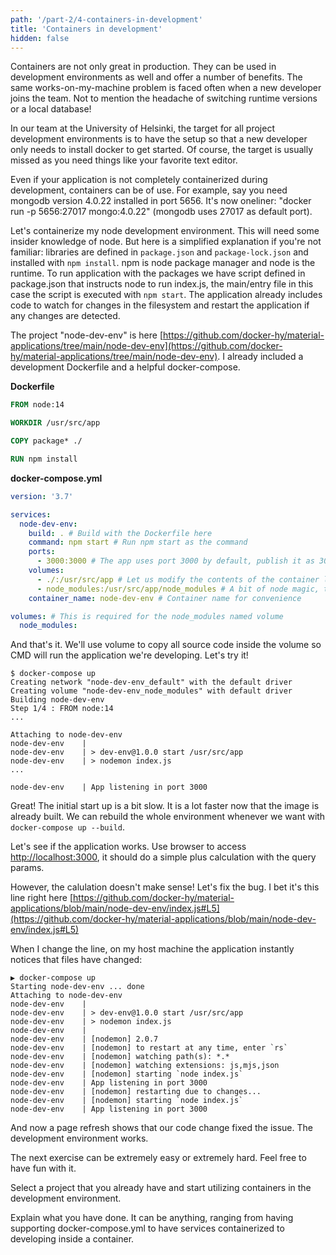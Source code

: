 ```yaml
---
path: '/part-2/4-containers-in-development'
title: 'Containers in development'
hidden: false
---
```


Containers are not only great in production. They can be used in development environments as well and offer a number of benefits. The same works-on-my-machine problem is faced often when a new developer joins the team. Not to mention the headache of switching runtime versions or a local database!

In our team at the University of Helsinki, the target for all project development environments is to have the setup so that a new developer only needs to install docker to get started. Of course, the target is usually missed as you need things like your favorite text editor.

Even if your application is not completely containerized during development, containers can be of use. For example, say you need mongodb version 4.0.22 installed in port 5656. It's now oneliner: "docker run -p 5656:27017 mongo:4.0.22" (mongodb uses 27017 as default port).

Let's containerize my node development environment. This will need some insider knowledge of node. But here is a simplified explanation if you're not familiar: libraries are defined in `package.json` and `package-lock.json` and installed with `npm install`. npm is node package manager and node is the runtime. To run application with the packages we have script defined in package.json that instructs node to run index.js, the main/entry file in this case the script is executed with `npm start`. The application already includes code to watch for changes in the filesystem and restart the application if any changes are detected.

The project "node-dev-env" is here [https://github.com/docker-hy/material-applications/tree/main/node-dev-env](https://github.com/docker-hy/material-applications/tree/main/node-dev-env). I already included a development Dockerfile and a helpful docker-compose.

**Dockerfile**
```Dockerfile
FROM node:14

WORKDIR /usr/src/app

COPY package* ./

RUN npm install
```

**docker-compose.yml**
```yaml
version: '3.7'

services:
  node-dev-env:
    build: . # Build with the Dockerfile here
    command: npm start # Run npm start as the command
    ports:
      - 3000:3000 # The app uses port 3000 by default, publish it as 3000
    volumes:
      - ./:/usr/src/app # Let us modify the contents of the container locally
      - node_modules:/usr/src/app/node_modules # A bit of node magic, this ensures the dependencies built for the image are not available locally.
    container_name: node-dev-env # Container name for convenience

volumes: # This is required for the node_modules named volume
  node_modules:
```

And that's it. We'll use volume to copy all source code inside the volume so CMD will run the application we're developing. Let's try it!

```console
$ docker-compose up
Creating network "node-dev-env_default" with the default driver
Creating volume "node-dev-env_node_modules" with default driver
Building node-dev-env
Step 1/4 : FROM node:14
...

Attaching to node-dev-env
node-dev-env    |
node-dev-env    | > dev-env@1.0.0 start /usr/src/app
node-dev-env    | > nodemon index.js
...

node-dev-env    | App listening in port 3000
```

Great! The initial start up is a bit slow. It is a lot faster now that the image is already built. We can rebuild the whole environment whenever we want with `docker-compose up --build`.

Let's see if the application works. Use browser to access [http://localhost:3000](http://localhost:3000), it should do a simple plus calculation with the query params.

However, the calulation doesn't make sense! Let's fix the bug. I bet it's this line right here [https://github.com/docker-hy/material-applications/blob/main/node-dev-env/index.js#L5](https://github.com/docker-hy/material-applications/blob/main/node-dev-env/index.js#L5)

When I change the line, on my host machine the application instantly notices that files have changed:

```console
▶ docker-compose up
Starting node-dev-env ... done
Attaching to node-dev-env
node-dev-env    |
node-dev-env    | > dev-env@1.0.0 start /usr/src/app
node-dev-env    | > nodemon index.js
node-dev-env    |
node-dev-env    | [nodemon] 2.0.7
node-dev-env    | [nodemon] to restart at any time, enter `rs`
node-dev-env    | [nodemon] watching path(s): *.*
node-dev-env    | [nodemon] watching extensions: js,mjs,json
node-dev-env    | [nodemon] starting `node index.js`
node-dev-env    | App listening in port 3000
node-dev-env    | [nodemon] restarting due to changes...
node-dev-env    | [nodemon] starting `node index.js`
node-dev-env    | App listening in port 3000
```

And now a page refresh shows that our code change fixed the issue. The development environment works.

The next exercise can be extremely easy or extremely hard. Feel free to have fun with it.

<exercise name="Exercise 2.11">

  Select a project that you already have and start utilizing containers in the development environment.

  Explain what you have done. It can be anything, ranging from having supporting docker-compose.yml to have services containerized to developing inside a container.

</exercise>
